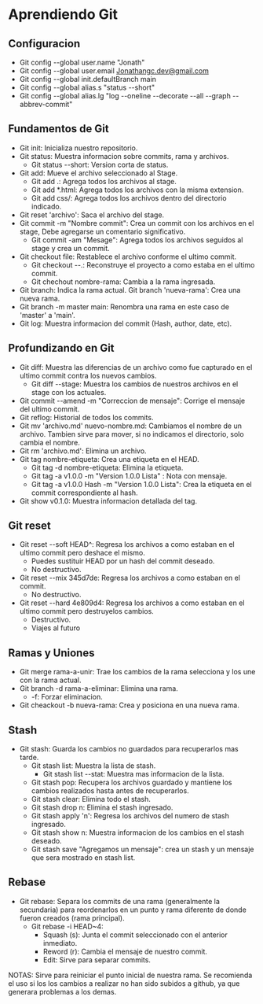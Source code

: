 # Aprendiendo Git

## Configuracion
* Git config --global user.name "Jonath"
* Git config --global user.email Jonathangc.dev@gmail.com
* Git config --global init.defaultBranch main
* Git config --global alias.s "status --short"
* Git config --global alias.lg "log --oneline --decorate --all --graph --abbrev-commit"

## Fundamentos de Git
* Git init: Inicializa nuestro repositorio.
* Git status: Muestra informacion sobre commits, rama y archivos.
    * Git status --short: Version corta de status.
* Git add: Mueve el archivo seleccionado al Stage.
    * Git add .: Agrega todos los archivos al stage. 
    * Git add *.html: Agrega todos los archivos con la misma extension.
    * Git add css/: Agrega todos los archivos dentro del directorio indicado.
* Git reset 'archivo': Saca el archivo del stage.
* Git commit -m "Nombre commit": Crea un commit con los archivos en el stage, Debe agregarse un comentario significativo.
    * Git commit -am "Mesage": Agrega todos los archivos seguidos al stage y crea un commit.
* Git checkout file: Restablece el archivo conforme el ultimo commit.
    * Git checkout --.: Reconstruye el proyecto a como estaba en el ultimo commit.
    * Git chechout nombre-rama: Cambia a la rama ingresada.
* Git branch: Indica la rama actual.
    Git branch 'nueva-rama': Crea una nueva rama.
* Git branch -m master main: Renombra una rama en este caso de 'master' a 'main'.
* Git log: Muestra informacion del commit (Hash, author, date, etc).

## Profundizando en Git
* Git diff: Muestra las diferencias de un archivo como fue capturado en el ultimo commit contra los nuevos cambios.
    * Git diff --stage: Muestra los cambios de nuestros archivos en el stage con los actuales.
* Git commit --amend -m "Correccion de mensaje": Corrige el mensaje del ultimo commit.
* Git reflog: Historial de todos los commits.
* Git mv 'archivo.md' nuevo-nombre.md: Cambiamos el nombre de un archivo. Tambien sirve para mover, si no indicamos el directorio, solo cambia el nombre.
* Git rm 'archivo.md': Elimina un archivo.
* Git tag nombre-etiqueta: Crea una etiqueta en el HEAD.
    * Git tag -d nombre-etiqueta: Elimina la etiqueta. 
    * Git tag -a v1.0.0 -m "Version 1.0.0 Lista" : Nota con mensaje.
    * Git tag -a v1.0.0 Hash -m "Version 1.0.0 Lista": Crea la etiqueta en el commit correspondiente al hash.
* Git show v0.1.0: Muestra informacion detallada del tag.

## Git reset
* Git reset --soft HEAD^: Regresa los archivos a como estaban en el ultimo commit pero deshace el mismo.
    * Puedes sustituir HEAD por un hash del commit deseado. 
    * No destructivo. 
* Git reset --mix 345d7de: Regresa los archivos a como estaban en el commit.
    * No destructivo. 
* Git reset --hard 4e809d4: Regresa los archivos a como estaban en el ultimo commit pero destruyelos cambios.
    * Destructivo. 
    * Viajes al futuro

## Ramas y Uniones 
* Git merge rama-a-unir: Trae los cambios de la rama selecciona y los une con la rama actual.
* Git branch -d rama-a-eliminar: Elimina una rama.
    * -f: Forzar eliminacion.
* Git cheackout -b nueva-rama: Crea y posiciona en una nueva rama.

## Stash
* Git stash: Guarda los cambios no guardados para recuperarlos mas tarde.
    * Git stash list: Muestra la lista de stash.
        * Git stash list --stat: Muestra mas informacion de la lista.
    * Git stash pop: Recupera los archivos guardado y mantiene los cambios realizados hasta antes de recuperarlos.
    * Git stash clear: Elimina todo el stash.
    * Git stash drop n: Elimina el stash ingresado.
    * Git stash apply 'n': Regresa los archivos del numero de stash ingresado.
    * Git stash show n: Muestra informacion de los cambios en el stash deseado.
    * Git stash save "Agregamos un mensaje": crea un stash y un mensaje que sera mostrado en stash list.

## Rebase
* Git rebase: Separa los commits de una rama (generalmente la secundaria) para reordenarlos en un punto y rama diferente de donde fueron creados (rama principal).
    * Git rebase -i HEAD~4:
        * Squash (s): Junta el commit seleccionado con el anterior inmediato.
        * Reword (r): Cambia el mensaje de nuestro commit.
        * Edit: Sirve para separar commits.

NOTAS: Sirve para reiniciar el punto inicial de nuestra rama. Se recomienda el uso si los los cambios a realizar no han sido subidos a github, ya que generara problemas a los demas.